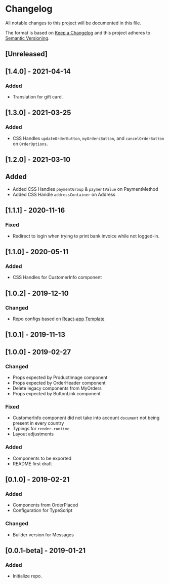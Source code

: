 # Changelog

All notable changes to this project will be documented in this file.

The format is based on [Keep a Changelog](http://keepachangelog.com/en/1.0.0/)
and this project adheres to [Semantic Versioning](http://semver.org/spec/v2.0.0.html).

## [Unreleased]

## [1.4.0] - 2021-04-14

### Added
- Translation for gift card.

## [1.3.0] - 2021-03-25
### Added
- CSS Handles `updateOrderButton`, `myOrdersButton`, and `cancelOrderButton` on `OrderOptions`.

## [1.2.0] - 2021-03-10

## Added

- Added CSS Handles `paymentGroup` & `paymentValue` on PaymentMethod
- Added CSS Handle `addressContainer` on Address

## [1.1.1] - 2020-11-16
### Fixed
- Redirect to login when trying to print bank invoice while not logged-in.

## [1.1.0] - 2020-05-11

### Added

- CSS Handles for CustomerInfo component

## [1.0.2] - 2019-12-10

### Changed

- Repo configs based on [React-app Template](https://github.com/vtex-apps/react-app-template/)

## [1.0.1] - 2019-11-13

## [1.0.0] - 2019-02-27

### Changed

- Props expected by ProductImage component
- Props expected by OrderHeader component
- Delete legacy components from MyOrders
- Props expected by ButtonLink component

### Fixed

- CustomerInfo component did not take into account `document` not being present in every country
- Typings for `render-runtime`
- Layout adjustments

### Added

- Components to be exported
- README first draft

## [0.1.0] - 2019-02-21

### Added

- Components from OrderPlaced
- Configuration for TypeScript

### Changed

- Builder version for Messages

## [0.0.1-beta] - 2019-01-21

### Added

- Initialize repo.
